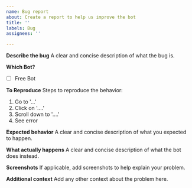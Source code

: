 ```yaml
---
name: Bug report
about: Create a report to help us improve the bot
title: ''
labels: Bug
assignees: ''

---
```


**Describe the bug**
A clear and concise description of what the bug is.

**Which Bot?**
- [ ] Free Bot

**To Reproduce**
Steps to reproduce the behavior:
1. Go to '...'
2. Click on '....'
3. Scroll down to '....'
4. See error

**Expected behavior**
A clear and concise description of what you expected to happen.

**What actually happens**
A clear and concise description of what the bot does instead.

**Screenshots**
If applicable, add screenshots to help explain your problem.

**Additional context**
Add any other context about the problem here.
